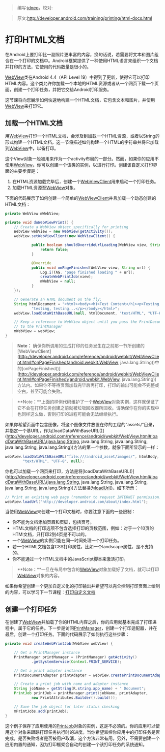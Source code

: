 > 编写:[jdneo](https://github.com/jdneo)，校对:

> 原文:<http://developer.android.com/training/printing/html-docs.html>

# 打印HTML文档

在Android上要打印比一副照片更丰富的内容，换句话说，若需要将文本和图片组合在一个打印的文档中。Android框架提供了一种使用HTML语言来组织一个文档并打印的方法，它使用的代码数量是很小的。

[WebView](http://developer.android.com/reference/android/webkit/WebView.html)类在Android 4.4（API Level 19）中得到了更新，使得它可以打印HTML内容。这个类允许你加载一个本地的HTML资源或者从一个网页下载一个页面，创建一个打印任务，并把它交给Android打印服务。

这节课将向您展示如何快速地构建一个HTML文档，它包含文本和图片，并使用[WebView](http://developer.android.com/reference/android/webkit/WebView.html)来打印它。

## 加载一个HTML文档

用[WebView](http://developer.android.com/reference/android/webkit/WebView.html)打印一个HTML文档，会涉及到加载一个HTML资源，或者以String的形式构建一个HTML文档。这一节将描述如何构建一个HTML的字符串并将它加载到[WebView](http://developer.android.com/reference/android/webkit/WebView.html)中，以备打印。

这个View对象一般被用来作为一个activity布局的一部分。然而，如果你的应用不使用[WebView](http://developer.android.com/reference/android/webkit/WebView.html)，你可以创建一个该类的实例，以进行打印。创建该自定义打印界面的主要步骤是：
1. 在HTML资源加载完毕后，创建一个[WebViewClient](http://developer.android.com/reference/android/webkit/WebViewClient.html)用来启动一个打印任务。
2. 加载HTML资源至[WebView](http://developer.android.com/reference/android/webkit/WebView.html)对象。

下面的代码展示了如何创建一个简单的[WebViewClient](http://developer.android.com/reference/android/webkit/WebViewClient.html)并且加载一个动态创建的HTML文档：

```java
private WebView mWebView;

private void doWebViewPrint() {
    // Create a WebView object specifically for printing
    WebView webView = new WebView(getActivity());
    webView.setWebViewClient(new WebViewClient() {

            public boolean shouldOverrideUrlLoading(WebView view, String url) {
                return false;
            }

            @Override
            public void onPageFinished(WebView view, String url) {
                Log.i(TAG, "page finished loading " + url);
                createWebPrintJob(view);
                mWebView = null;
            }
    });

    // Generate an HTML document on the fly:
    String htmlDocument = "<html><body><h1>Test Content</h1><p>Testing, " +
            "testing, testing...</p></body></html>";
    webView.loadDataWithBaseURL(null, htmlDocument, "text/HTML", "UTF-8", null);

    // Keep a reference to WebView object until you pass the PrintDocumentAdapter
    // to the PrintManager
    mWebView = webView;
}
```

> **Note：**
确保你所调用的生成打印的任务发生在之前那一节所创建的[WebViewClient](http://developer.android.com/reference/android/webkit/WebViewClient.html#onPageFinished(android.webkit.WebView, java.lang.String))中的[onPageFinished()](http://developer.android.com/reference/android/webkit/WebViewClient.html#onPageFinished\(android.webkit.WebView, java.lang.String\))方法内。如果你不等待页面加载完毕后再打印，打印的输出可能会不完整或空白，甚至可能会失败。

> **Note：**上面的样例代码维护了一个[WebView](http://developer.android.com/reference/android/webkit/WebView.html)对象实例，这样就保证了它不会在打印任务创建之前就被垃圾回收器所回收。请确保你在你的实现中也同样这么做，否则打印的进程可能会无法继续执行。

如果你希望页面中包含图像，将这个图像文件放置在你的工程的“assets/”目录，并指定一个基URL，作为[loadDataWithBaseURL()](http://developer.android.com/reference/android/webkit/WebView.html#loadDataWithBaseURL\(java.lang.String, java.lang.String, java.lang.String, java.lang.String, java.lang.String\))方法的第一个参数，就像下面所显示的一样：

```java
webView.loadDataWithBaseURL("file:///android_asset/images/", htmlBody,
        "text/HTML", "UTF-8", null);
```

你也可以加载一个网页来打印，方法是将[loadDataWithBaseURL()](http://developer.android.com/reference/android/webkit/WebView.html#loadDataWithBaseURL\(java.lang.String, java.lang.String, java.lang.String, java.lang.String, java.lang.String\))方法替换为[loadUrl()](http://developer.android.com/reference/android/webkit/WebView.html#loadUrl\(java.lang.String\))，如下所示：

```java
// Print an existing web page (remember to request INTERNET permission!):
webView.loadUrl("http://developer.android.com/about/index.html");
```

当使用[WebView](http://developer.android.com/reference/android/webkit/WebView.html)来创建一个打印文档时，你要注意下面的一些限制：
* 你不能为文档添加页眉和页脚，包括页号。
* HTML文档的打印选项不包含选择打印的页数范围，例如：对于一个10页的HTMl文档，只打印2到4页是不可以的。
* 一个[WebView](http://developer.android.com/reference/android/webkit/WebView.html)的实例只能在同一时间处理一个打印任务。
* 若一个HTML文档包含CSS打印属性，比如一个landscape属性，是不支持的。
* 你不能通过一个HTML文档中的JavaScript脚本来激活打印。

> **Note：**一旦在布局中包含的[WebView](http://developer.android.com/reference/android/webkit/WebView.html)对象加载好了文档，就可以打印[WebView](http://developer.android.com/reference/android/webkit/WebView.html)对象的内容。

如果你希望创建一个更加自定义化的打印输出并希望可以完全控制打印页面上绘制的内容，可以学习下一节课程：[打印自定义文档](custom-docs.html)

## 创建一个打印任务

在创建了[WebView](http://developer.android.com/reference/android/webkit/WebView.html)并加载了你的HTML内容之后，你的应用就基本完成了打印进程中，属于它的任务。下一步是访问[PrintManager](http://developer.android.com/reference/android/print/PrintManager.html)，创建一个打印适配器，并在最后，创建一个打印任务。下面的代码展示了如何执行这些步骤：

```java
private void createWebPrintJob(WebView webView) {

    // Get a PrintManager instance
    PrintManager printManager = (PrintManager) getActivity()
            .getSystemService(Context.PRINT_SERVICE);

    // Get a print adapter instance
    PrintDocumentAdapter printAdapter = webView.createPrintDocumentAdapter();

    // Create a print job with name and adapter instance
    String jobName = getString(R.string.app_name) + " Document";
    PrintJob printJob = printManager.print(jobName, printAdapter,
            new PrintAttributes.Builder().build());

    // Save the job object for later status checking
    mPrintJobs.add(printJob);
}
```

这个例子保存了应用使用的[PrintJob](http://developer.android.com/reference/android/print/PrintJob.html)对象的实例，这是不必须的。你的应用可以使用这个对象来跟踪打印任务执行时的进度。当你希望监控你应用中的打印任务是否完成，是否失败或者是否被用户取消，这个方法非常有用。另外，不需要创建一个应用内置的通知，因为打印框架会自动的创建一个该打印任务的系统通知。
